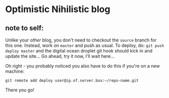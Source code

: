 # Optimistic Nihilistic blog

## note to self:

Unlike your _other_ blog, you don't need to checkout the `source` branch for this one. 
Instead, work on `master` and push as usual. To deploy, do: `git push deploy master` and 
the digital ocean droplet git hook should kick in and update the site... Go ahead, try it now, 
I'll wait here...  

Oh right - you probably noticed you also have to do this if you're on a new machine:  

```
git remote add deploy user@ip.of.server.box:~/repo-name.git
```

There you go!
